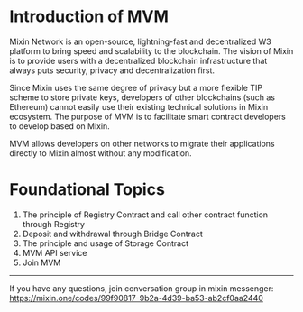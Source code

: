 # Introduction of MVM 

Mixin Network is an open-source, lightning-fast and decentralized W3 platform to bring speed and scalability to the blockchain.
The vision of Mixin is to provide users with a decentralized blockchain infrastructure that always puts security, privacy and decentralization first.

Since Mixin uses the same degree of privacy but a more flexible TIP scheme to store private keys, developers of other blockchains (such as Ethereum) cannot easily use their existing technical solutions in Mixin ecosystem. 
The purpose of MVM is to facilitate smart contract developers to develop based on Mixin.

MVM allows developers on other networks to migrate their applications directly to Mixin almost without any modification.

# Foundational Topics

1. The principle of Registry Contract and call other contract function through Registry
2. Deposit and withdrawal through Bridge Contract
3. The principle and usage of Storage Contract
4. MVM API service
5. Join MVM

---
If you have any questions, join conversation group in mixin messenger:
<https://mixin.one/codes/99f90817-9b2a-4d39-ba53-ab2cf0aa2440>
